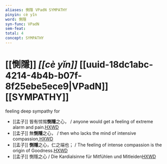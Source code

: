 ```yaml
---
aliases: 惻隱 VPadN SYMPATHY
pinyin: cè yǐn
word: 惻隱
syn-func: VPadN
sem-feat: 
total: 4
concept: SYMPATHY 
---
```

# [[惻隱]] *[[cè yǐn]]*  [[uuid-18dc1abc-4214-4b4b-b07f-8f25ebe5ece9|VPadN]] [[SYMPATHY]]
feeling deep sympathy for
 - [[孟子]] 皆有怵惕**惻隱**之心， / anyone would get a feeling of extreme alarm and pain.[HXWD](https://hxwd.org/textview.html?location=KR1h0001_tls_003-38a.11)
 - [[孟子]] 無**惻隱**之心， / then who lacks the mind of intensive compassion,[HXWD](https://hxwd.org/textview.html?location=KR1h0001_tls_003-38a.16)
 - [[孟子]] **惻隱**之心，仁之端也； / The feeling of intense compassion is the origin of Goodness.[HXWD](https://hxwd.org/textview.html?location=KR1h0001_tls_003-38a.24)
 - [[孟子]] 惻隱之心 / Die Kardialsinne für Mitfühlen und Mitleiden[HXWD](https://hxwd.org/textview.html?location=KR1h0001_tls_011-29a.16)